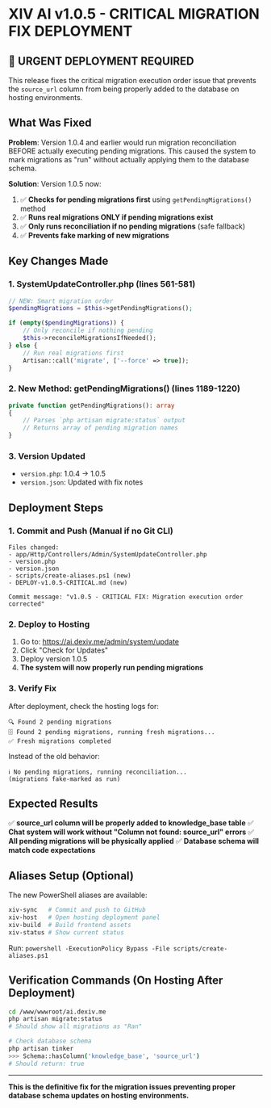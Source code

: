 # XIV AI v1.0.5 - CRITICAL MIGRATION FIX DEPLOYMENT

## 🚨 URGENT DEPLOYMENT REQUIRED

This release fixes the critical migration execution order issue that prevents the `source_url` column from being properly added to the database on hosting environments.

## What Was Fixed

**Problem**: Version 1.0.4 and earlier would run migration reconciliation BEFORE actually executing pending migrations. This caused the system to mark migrations as "run" without actually applying them to the database schema.

**Solution**: Version 1.0.5 now:
1. ✅ **Checks for pending migrations first** using `getPendingMigrations()` method
2. ✅ **Runs real migrations ONLY if pending migrations exist**
3. ✅ **Only runs reconciliation if no pending migrations** (safe fallback)
4. ✅ **Prevents fake marking of new migrations**

## Key Changes Made

### 1. SystemUpdateController.php (lines 561-581)
```php
// NEW: Smart migration order
$pendingMigrations = $this->getPendingMigrations();

if (empty($pendingMigrations)) {
    // Only reconcile if nothing pending
    $this->reconcileMigrationsIfNeeded();
} else {
    // Run real migrations first
    Artisan::call('migrate', ['--force' => true]);
}
```

### 2. New Method: getPendingMigrations() (lines 1189-1220)
```php
private function getPendingMigrations(): array
{
    // Parses `php artisan migrate:status` output
    // Returns array of pending migration names
}
```

### 3. Version Updated
- `version.php`: 1.0.4 → 1.0.5
- `version.json`: Updated with fix notes

## Deployment Steps

### 1. Commit and Push (Manual if no Git CLI)
```
Files changed:
- app/Http/Controllers/Admin/SystemUpdateController.php
- version.php 
- version.json
- scripts/create-aliases.ps1 (new)
- DEPLOY-v1.0.5-CRITICAL.md (new)

Commit message: "v1.0.5 - CRITICAL FIX: Migration execution order corrected"
```

### 2. Deploy to Hosting
1. Go to: https://ai.dexiv.me/admin/system/update
2. Click "Check for Updates"
3. Deploy version 1.0.5
4. **The system will now properly run pending migrations**

### 3. Verify Fix
After deployment, check the hosting logs for:
```
🔍 Found 2 pending migrations
🗄️ Found 2 pending migrations, running fresh migrations...
✅ Fresh migrations completed
```

Instead of the old behavior:
```
ℹ️ No pending migrations, running reconciliation...
(migrations fake-marked as run)
```

## Expected Results

✅ **source_url column will be properly added to knowledge_base table**
✅ **Chat system will work without "Column not found: source_url" errors** 
✅ **All pending migrations will be physically applied**
✅ **Database schema will match code expectations**

## Aliases Setup (Optional)

The new PowerShell aliases are available:
```powershell
xiv-sync   # Commit and push to GitHub
xiv-host   # Open hosting deployment panel
xiv-build  # Build frontend assets
xiv-status # Show current status
```

Run: `powershell -ExecutionPolicy Bypass -File scripts/create-aliases.ps1`

## Verification Commands (On Hosting After Deployment)

```bash
cd /www/wwwroot/ai.dexiv.me
php artisan migrate:status
# Should show all migrations as "Ran"

# Check database schema
php artisan tinker
>>> Schema::hasColumn('knowledge_base', 'source_url')
# Should return: true
```

---

**This is the definitive fix for the migration issues preventing proper database schema updates on hosting environments.**